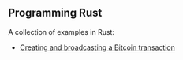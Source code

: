 ## Programming Rust

A collection of examples in Rust:

- [Creating and broadcasting a Bitcoin transaction](btc_test)
